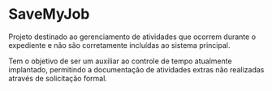# SaveMyJob

Projeto destinado ao gerenciamento de atividades que ocorrem durante o expediente e não são corretamente incluídas ao sistema principal.

Tem o objetivo de ser um auxiliar ao controle de tempo atualmente implantado, permitindo a documentação de atividades extras não realizadas através de solicitação formal.
